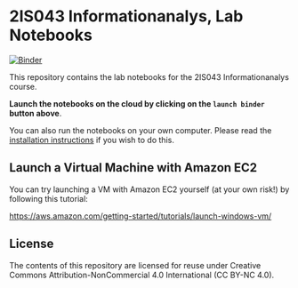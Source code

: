 # 2IS043 Informationanalys, Lab Notebooks

[![Binder](https://mybinder.org/badge.svg)](https://mybinder.org/v2/gh/UppsalaIM/2IS043/master)

This repository contains the lab notebooks for the 2IS043 Informationanalys course.

**Launch the notebooks on the cloud by clicking on the `launch binder` button above**.

You can also run the notebooks on your own computer. Please read the [installation instructions](INSTALL.md) if you wish to do this.

## Launch a Virtual Machine with Amazon EC2

You can try launching a VM with Amazon EC2 yourself (at your own risk!) by following this tutorial:

https://aws.amazon.com/getting-started/tutorials/launch-windows-vm/

## License

The contents of this repository are licensed for reuse under Creative Commons Attribution-NonCommercial 4.0 International (CC BY-NC 4.0).

